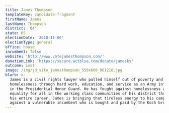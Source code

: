 ```yaml
---
title: James Thompson
templateKey: candidate-fragment
firstName: James
lastName: Thompson
district: '04'
state: KS
electionDate: '2018-11-06'
electionType: general
office: house
incumbent: false
website: 'http://www.votejamesthompson.com/'
donationLink: 'https://secure.actblue.com/donate/jamesks'
outcome: Lost
image: /img/jd_site_jamesthompson_550x600_061218.jpg
blurb: >-
  James is a civil rights lawyer who pulled himself out of poverty and
  homelessness through hard work, education, and service as an Army infantryman
  in the Presidential Honor Guard. He has fought against homelessness and for
  equality for all in the working class communities of his district throughout
  his entire career. James is bringing that tireless energy to his campaign
  against a vulnerable incumbent who is bought and paid by the Koch brothers.
---
```


